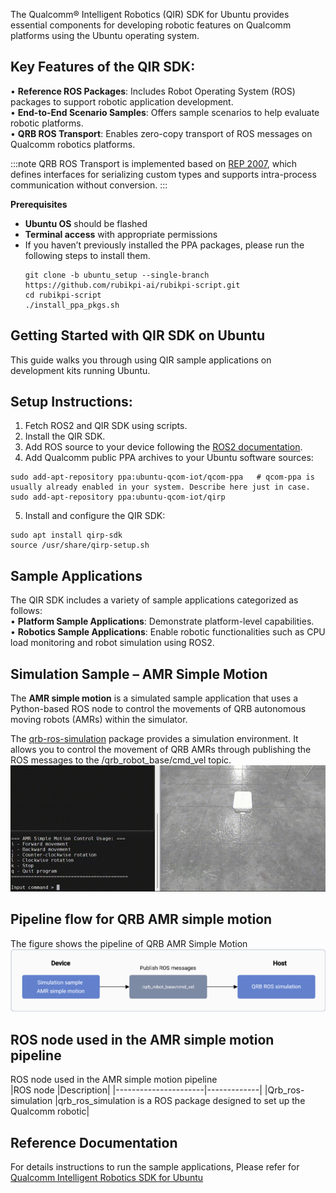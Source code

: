 

The Qualcomm® Intelligent Robotics (QIR) SDK for Ubuntu provides essential components for developing robotic features on Qualcomm platforms using the Ubuntu operating system.

## Key Features of the QIR SDK:  
•	**Reference ROS Packages**: Includes Robot Operating System (ROS) packages to support robotic application development.  
•	**End-to-End Scenario Samples**: Offers sample scenarios to help evaluate robotic platforms.  
•	**QRB ROS Transport**: Enables zero-copy transport of ROS messages on Qualcomm robotics platforms.  

:::note
 QRB ROS Transport is implemented based on [REP 2007](https://www.ros.org/reps/rep-2007.html), which defines interfaces for serializing custom types and supports intra-process communication without conversion.
:::

**Prerequisites**   
* **Ubuntu OS** should be flashed  
* **Terminal access** with appropriate permissions    
* If you haven’t previously installed the PPA packages, please run the following steps to install them.   
	```shell
	git clone -b ubuntu_setup --single-branch https://github.com/rubikpi-ai/rubikpi-script.git 
	cd rubikpi-script  
	./install_ppa_pkgs.sh 
	```

## Getting Started with QIR SDK on Ubuntu
This guide walks you through using QIR sample applications on development kits running Ubuntu.

## Setup Instructions:
1.	Fetch ROS2 and QIR SDK using scripts.
2.	Install the QIR SDK.
3.	Add ROS source to your device following the [ROS2 documentation](https://github.com/ros2/ros2_documentation/blob/jazzy/source/Installation/_Apt-Repositories.rst).
4.	Add Qualcomm public PPA archives to your Ubuntu software sources: 

```shell
sudo add-apt-repository ppa:ubuntu-qcom-iot/qcom-ppa   # qcom-ppa is usually already enabled in your system. Describe here just in case.
sudo add-apt-repository ppa:ubuntu-qcom-iot/qirp
```

5.	Install and configure the QIR SDK: 
```shell
sudo apt install qirp-sdk
source /usr/share/qirp-setup.sh
```

## Sample Applications
The QIR SDK includes a variety of sample applications categorized as follows:  
•	**Platform Sample Applications**: Demonstrate platform-level capabilities.  
•	**Robotics Sample Applications**: Enable robotic functionalities such as CPU load monitoring and robot simulation using ROS2.  


## Simulation Sample – AMR Simple Motion  
The **AMR simple motion** is a simulated sample application that uses a Python-based ROS node to control the movements of QRB autonomous moving robots (AMRs) within the simulator.  

The [qrb-ros-simulation](https://github.com/qualcomm-qrb-ros/qrb_ros_simulation) package provides a simulation environment. It allows you to control the movement of QRB AMRs through publishing the ROS messages to the /qrb_robot_base/cmd_vel topic.  
![](../Robotics1.gif)  

## Pipeline flow for QRB AMR simple motion  
The figure shows the pipeline of QRB AMR Simple Motion   
![](../Robotics2.png)  


## ROS node used in the AMR simple motion pipeline  
 ROS node used in the AMR simple motion pipeline  
|ROS node	           |Description|
|----------------------|-------------|
|Qrb_ros-simulation    |qrb_ros_simulation is a ROS package designed to set up the Qualcomm robotic|



## Reference Documentation    
For details instructions to run the sample applications, Please refer for [Qualcomm Intelligent Robotics SDK for Ubuntu](https://docs.qualcomm.com/bundle/publicresource/topics/80-90441-2/robotics-platform-samples_3_1.html?state=preview)





